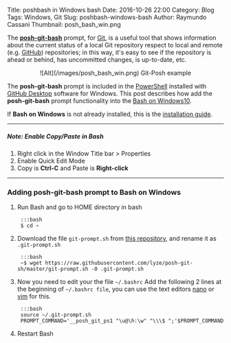 Title: poshbash in Windows bash
Date: 2016-10-26 22:00
Category: Blog
Tags: Windows, Git
Slug: poshbash-windows-bash
Author: Raymundo Cassani
Thumbnail: posh_bash_win.png

The [**posh-git-bash**](https://github.com/dahlbyk/posh-git) prompt, for [Git](https://git-scm.com/), is a useful tool that shows information about the current status of a local Git repository respect to local and remote (e.g. [GitHub](https://github.com/)) repositories; in this way, it's easy to see if the repository is ahead or behind, has uncommitted changes, is up-to-date, etc.

<center>
![Alt](/images/posh_bash_win.png)  
Git-Posh example
</center>  

The **posh-git-bash** prompt is included in the [PowerShell](https://msdn.microsoft.com/en-us/powershell/mt173057.aspx) installed with [GitHub Desktop](https://desktop.github.com/) software for Windows. This post describes how add the **posh-git-bash** prompt functionality into the [Bash on Windows10](https://msdn.microsoft.com/en-us/commandline/wsl/about#).

If **Bash on Windows** is not already installed, this is the [installation guide](https://msdn.microsoft.com/commandline/wsl/install_guide).

---
##### **Note**: Enable Copy/Paste in Bash
1. Right click in the Window Title bar &gt; Properties
2. Enable Quick Edit Mode
3. Copy is **Ctrl-C** and Paste is **Right-click**

---

### **Adding posh-git-bash** prompt to Bash on Windows

1. Run Bash and go to HOME directory in bash

        :::bash
        $ cd ~

2. Download the file ```git-prompt.sh``` from [this repository](https://github.com/lyze/posh-git-sh.git), and rename it as ```.git-prompt.sh```  

        :::bash
        ~$ wget https://raw.githubusercontent.com/lyze/posh-git-sh/master/git-prompt.sh -O .git-prompt.sh

3. Now you need to edit your the file ```~/.bashrc```
Add the following 2 lines at the beginning of ```~/.bashrc file```, you can use the text editors [nano](https://www.nano-editor.org/) or [vim](http://www.vim.org/) for this.

        :::bash
        source ~/.git-prompt.sh
        PROMPT_COMMAND='__posh_git_ps1 "\u@\h:\w" "\\\$ ";'$PROMPT_COMMAND

4. Restart Bash

<!-- Reference links https://msdn.microsoft.com/en-us/commandline/wsl/about https://msdn.microsoft.com/en-us/commandline/wsl/reference https://msdn.microsoft.com/en-us/commandline/wsl/user_support https://msdn.microsoft.com/en-us/commandline/wsl/faq https://msdn.microsoft.com/commandline/wsl/install_guide http://www.digitalcitizen.life/how-get-linux-bash-windows-10-3-steps https://twitter.com/richturn_ms https://twitter.com/hashtag/bashonubuntuonwindows?src=hash https://blogs.windows.com/buildingapps/2016/07/22/fun-with-the-windows-subsystem-for-linux/ https://en.support.wordpress.com/markdown-quick-reference/ -->
